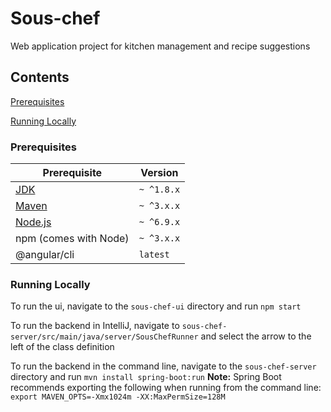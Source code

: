 # Sous-chef
Web application project for kitchen management and recipe suggestions

## Contents
[Prerequisites](#prerequisites)

[Running Locally](#running-locally)

### Prerequisites

| Prerequisite                                | Version |
| ------------------------------------------- | ------- |
| [JDK](http://www.oracle.com/technetwork/java/javase/downloads/jdk9-downloads-3848520.html) | `~ ^1.8.x`  |
| [Maven](http://maven.apache.org/download.cgi) | `~ ^3.x.x`  |
| [Node.js](http://nodejs.org)                | `~ ^6.9.x`  |
| npm (comes with Node)                       | `~ ^3.x.x`  |
| @angular/cli                                 | `latest`|

### Running Locally

To run the ui, navigate to the `sous-chef-ui` directory and run `npm start`

To run the backend in IntelliJ, navigate to `sous-chef-server/src/main/java/server/SousChefRunner` and select the arrow to the left of the class definition

To run the backend in the command line, navigate to the `sous-chef-server` directory and run `mvn install spring-boot:run`
**Note:** Spring Boot recommends exporting the following when running from the command line: `export MAVEN_OPTS=-Xmx1024m -XX:MaxPermSize=128M`
